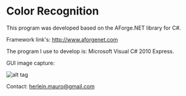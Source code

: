 # Color Recognition

This program was developed based on the AForge.NET library for C#.

Framework link's: http://www.aforgenet.com

The program I use to develop is: Microsoft Visual C# 2010 Express.

GUI image capture:

![alt tag](https://scontent-eze1-1.xx.fbcdn.net/v/t34.0-12/12168080_10206811574100778_1317639478_n.jpg?oh=40d79163afdd10c17202ef6ecfc1b48d&oe=57CB0719)

Contact: herlein.mauro@gmail.com
